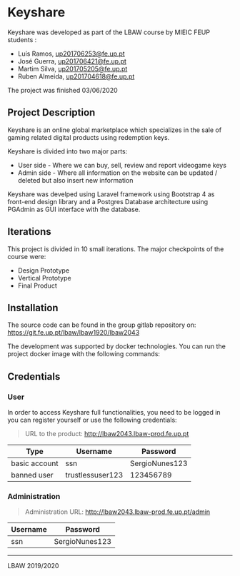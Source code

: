 # Keyshare

Keyshare was developed as part of the LBAW course by MIEIC FEUP students :

* Luís Ramos, up201706253@fe.up.pt
* José Guerra, up201706421@fe.up.pt
* Martim Silva, up201705205@fe.up.pt
* Ruben Almeida, up201704618@fe.up.pt

The project was finished 03/06/2020

## Project Description

Keyshare is an online global marketplace which specializes in the sale of gaming related digital products using redemption keys.

Keyshare is divided into two major parts:

* User side - Where we can buy, sell, review and report videogame keys
* Admin side - Where all information on the website can be updated / deleted but also insert new information

Keyshare was develped using Laravel framework using Bootstrap 4 as front-end design library and a Postgres Database architecture using PGAdmin as GUI interface with the database.

## Iterations

This project is divided in 10 small iterations. The major checkpoints of the course were:
* Design Prototype
* Vertical Prototype
* Final Product

## Installation

The source code can be found in the group gitlab repository on: https://git.fe.up.pt/lbaw/lbaw1920/lbaw2043

The development was supported by docker technologies. You can run the project docker image with the following commands:

## Credentials

### User

In order to access Keyshare full functionalities, you need to be logged in you can register yourself or use the following credentials:

> URL to the product: http://lbaw2043.lbaw-prod.fe.up.pt

| Type          | Username         | Password       |
| ------------- | ---------------- | -------------- |
| basic account | ssn              | SergioNunes123 |
| banned user   | trustlessuser123 | 123456789      |

### Administration

> Administration URL: http://lbaw2043.lbaw-prod.fe.up.pt/admin

| Username | Password       |
| -------- | -------------- |
| ssn      | SergioNunes123 |

***
LBAW 2019/2020


